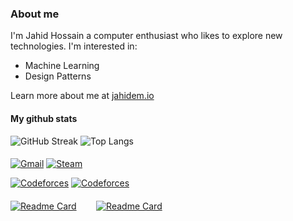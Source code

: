 ### About me
I'm Jahid Hossain a computer enthusiast who likes to explore new technologies. I'm interested in:
 - Machine Learning
 - Design Patterns

Learn more about me at [jahidem.io](https://jahidem.github.io/)
#### My github stats

 ![GitHub Streak](https://github-readme-streak-stats.herokuapp.com?user=jahidem&theme=tokyonight-duo&hide_border=true&mode=weekly)
 ![Top Langs](https://github-readme-stats.vercel.app/api/top-langs/?username=jahidem&hide_progress=true)

####
[![Gmail](https://img.shields.io/badge/Gmail-D14836?style=for-the-badge&logo=gmail&logoColor=white)](mailto:jahid.hossain.e99@gmail.com)
[![Steam](https://img.shields.io/badge/Steam-1b2838?style=for-the-badge&logo=steam&logoColor=white)](https://steamcommunity.com/profiles/76561199063427908)

[![Codeforces](https://badges.joonhyung.xyz/codeforces/jahidem.svg)](https://codeforces.com/profile/jahidem)
[![Codeforces](https://badges.joonhyung.xyz/atcoder/Dihaj.svg?left_color=lightgray)](https://atcoder.jp/users/Dihaj)

####

[![Readme Card](https://github-readme-stats.vercel.app/api/pin/?username=jahidem&repo=studysync-ai)](https://github.com/jahidem/studysync-ai)
&nbsp;&nbsp;&nbsp;&nbsp;&nbsp;&nbsp;
[![Readme Card](https://github-readme-stats.vercel.app/api/pin/?username=jahidem&repo=Collectr)](https://github.com/jahidem/Collectr)

